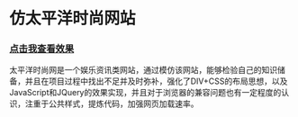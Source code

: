 # 仿太平洋时尚网站

### [点击我查看效果](http://htmlpreview.github.com/https://github.com/xielifei/study/blob/master/Pacific/index.html)


太平洋时尚网是一个娱乐资讯类网站，通过模仿该网站，能够检验自己的知识储备，并且在项目过程中找出不足并及时弥补，强化了DIV+CSS的布局思想，以及JavaScript和JQuery的效果实现，并且对于浏览器的兼容问题也有一定程度的认识，注重于公共样式，提炼代码，加强网页加载速率。